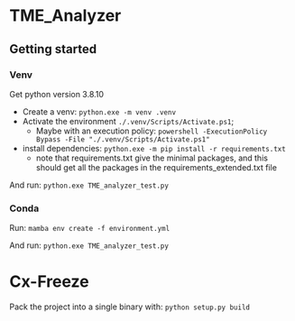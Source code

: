 # TME_Analyzer
## Getting started

### Venv

Get python version 3.8.10
- Create a venv: `python.exe -m venv .venv`
- Activate the environment `./.venv/Scripts/Activate.ps1`; 
  - Maybe with an execution policy:  `powershell -ExecutionPolicy Bypass -File "./.venv/Scripts/Activate.ps1"`
- install dependencies: `python.exe -m pip install -r requirements.txt`
  - note that requirements.txt give the minimal packages, and this should get all the packages in the requirements_extended.txt file
  
And run: `python.exe TME_analyzer_test.py`

### Conda

Run: `mamba env create -f environment.yml`

And run: `python.exe TME_analyzer_test.py`

# Cx-Freeze

Pack the project into a single binary with: 
```python setup.py build```